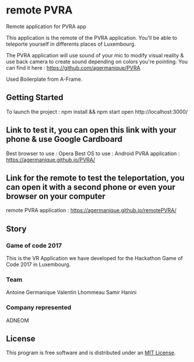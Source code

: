 # remote PVRA

Remote application for PVRA app


This application is the remote of the PVRA application.
You'll be able to teleporte yourself in differents places of Luxembourg.


The PVRA application will use sound of your mic to modify visual reality & use back camera to create sound depending on colors you're
pointing. You can find it here : https://github.com/agermanique/PVRA


Used Boilerplate from A-Frame.

## Getting Started

To launch the project : 
npm install && npm start
open http://localhost:3000/

## Link to test it, you can open this link with your phone & use Google Cardboard

Best browser to use : Opera
Best OS to use : Android
PVRA application : https://agermanique.github.io/PVRA/

## Link for the remote to test the teleportation, you can open it with a second phone or even your browser on your computer

remote PVRA application : https://agermanique.github.io/remotePVRA/

## Story

### Game of code 2017

This is the VR Application we have developed for the Hackathon Game of Code 2017 in Luxembourg.

### Team

Antoine Germanique
Valentin Lhommeau
Samir Hanini

### Company represented

ADNEOM

## License

This program is free software and is distributed under an [MIT License](LICENSE).


